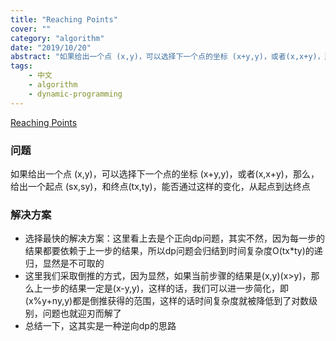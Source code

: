 ```yaml
---
title: "Reaching Points"
cover: ""
category: "algorithm"
date: "2019/10/20"
abstract: "如果给出一个点 (x,y)，可以选择下一个点的坐标 (x+y,y)，或者(x,x+y)，那么，给出一个起点 (sx,sy)，和终点(tx,ty)，能否通过这样的变化，从起点到达终点"
tags:
    - 中文
    - algorithm
    - dynamic-programming
---
```


[Reaching Points](https://leetcode.com/articles/reaching-points/)

### 问题
如果给出一个点 (x,y)，可以选择下一个点的坐标 (x+y,y)，或者(x,x+y)，那么，给出一个起点 (sx,sy)，和终点(tx,ty)，能否通过这样的变化，从起点到达终点

### 解决方案
- 选择最快的解决方案：这里看上去是个正向dp问题，其实不然，因为每一步的结果都要依赖于上一步的结果，所以dp问题会归结到时间复杂度O(tx*ty)的递归，显然是不可取的
- 这里我们采取倒推的方式，因为显然，如果当前步骤的结果是(x,y)(x>y)，那么上一步的结果一定是(x-y,y)，这样的话，我们可以进一步简化，即(x%y+ny,y)都是倒推获得的范围，这样的话时间复杂度就被降低到了对数级别，问题也就迎刃而解了
- 总结一下，这其实是一种逆向dp的思路